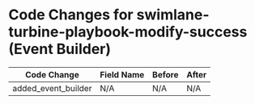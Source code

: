 # Code Changes for swimlane-turbine-playbook-modify-success (Event Builder)

| Code Change | Field Name | Before | After |
|-------------|------------|--------|-------|
| added_event_builder | N/A | N/A | N/A |